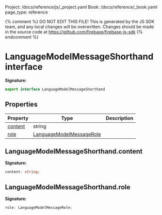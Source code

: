 Project: /docs/reference/js/_project.yaml
Book: /docs/reference/_book.yaml
page_type: reference

{% comment %}
DO NOT EDIT THIS FILE!
This is generated by the JS SDK team, and any local changes will be
overwritten. Changes should be made in the source code at
https://github.com/firebase/firebase-js-sdk
{% endcomment %}

# LanguageModelMessageShorthand interface
<b>Signature:</b>

```typescript
export interface LanguageModelMessageShorthand 
```

## Properties

|  Property | Type | Description |
|  --- | --- | --- |
|  [content](./ai.languagemodelmessageshorthand.md#languagemodelmessageshorthandcontent) | string |  |
|  [role](./ai.languagemodelmessageshorthand.md#languagemodelmessageshorthandrole) | [LanguageModelMessageRole](./ai.md#languagemodelmessagerole) |  |

## LanguageModelMessageShorthand.content

<b>Signature:</b>

```typescript
content: string;
```

## LanguageModelMessageShorthand.role

<b>Signature:</b>

```typescript
role: LanguageModelMessageRole;
```
